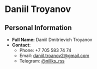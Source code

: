 # Daniil Troyanov

## Personal Information

- **Full Name:** Daniil Dmitrievich Troyanov
- **Contact:** 
  - Phone: +7 705 583 74 74
  - Email: daniil.troanov2@gmail.com
  - Telegram: [@nillks_rss](https://t.me/nillks_rss)
